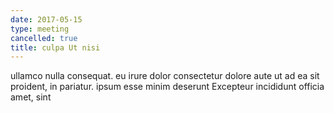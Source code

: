 ```yaml
---
date: 2017-05-15
type: meeting
cancelled: true
title: culpa Ut nisi
---
```

ullamco nulla consequat. eu irure dolor consectetur dolore aute ut ad ea sit proident, in pariatur. ipsum esse minim deserunt Excepteur incididunt officia amet, sint